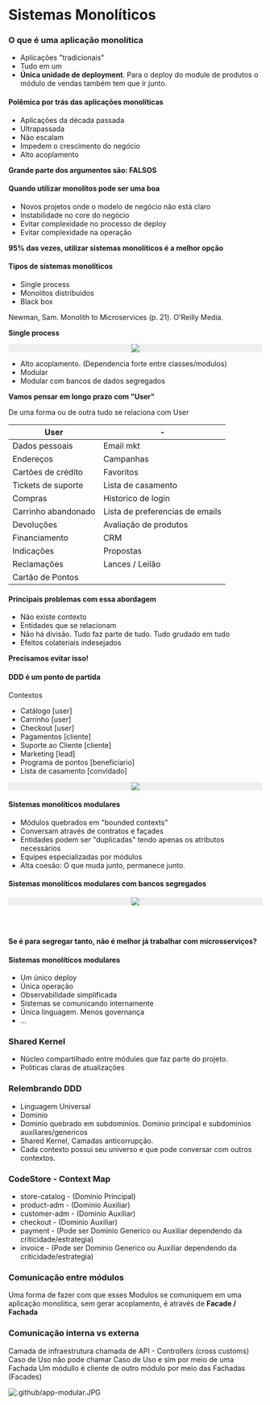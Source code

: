 # Sistemas Monolíticos

### O que é uma aplicação monolítica
- Aplicações "tradicionais"
- Tudo em um
- **Única unidade de deployment**. Para o deploy do module de produtos o módulo de vendas também tem que ir junto.
  
#### Polêmica por trás das aplicações monolíticas
- Aplicações da década passada
- Ultrapassada
- Não escalam
- Impedem o crescimento do negócio
- Alto acoplamento

**Grande parte dos argumentos são: FALSOS**

#### Quando utilizar monolitos pode ser uma boa
- Novos projetos onde o modelo de negócio não está claro
- Instabilidade no core do negócio
- Evitar complexidade no processo de deploy
- Evitar complexidade na operação

**95% das vezes, utilizar sistemas monolíticos é a melhor opção**

#### Tipos de sistemas monolíticos
- Single process
- Monolitos distribuidos
- Black box

Newman, Sam. Monolith to Microservices (p. 21). O'Reilly Media.

**Single process**
<div style="background:#EEE; text-align:center;">
<img src="./.github/single_process.png" style="position:relative;" />
</div>

- Alto acoplamento. (Dependencia forte entre classes/modulos)
- Modular
- Modular com bancos de dados segregados

**Vamos pensar em longo prazo com "User"**

De uma forma ou de outra tudo se relaciona com User

User| - 
---|---
Dados pessoais | Email mkt
Endereços| Campanhas
Cartões de crédito| Favoritos
Tickets de suporte| Lista de casamento
Compras| Historico de login
Carrinho abandonado| Lista de preferencias de emails
Devoluções| Avaliação de produtos
Financiamento| CRM
Indicações| Propostas
Reclamações| Lances / Leilão
Cartão de Pontos |

#### Principais problemas com essa abordagem

- Não existe contexto
- Entidades que se relacionam
- Não há divisão. Tudo faz parte de tudo. Tudo grudado em tudo
- Efeitos colateriais indesejados

**Precisamos evitar isso!**

#### DDD é um ponto de partida

Contextos
- Catálogo [user]
- Carrinho [user]
- Checkout [user]
- Pagamentos [cliente]
- Suporte ao Cliente [cliente]
- Marketing [lead]
- Programa de pontos [beneficiario]
- Lista de casamento [convidado]

<div style="background:#EEE; text-align:center;">
<img src=".github/modules_monolith.png" style="position:relative;" />
</div>

#### Sistemas monolíticos modulares
- Módulos quebrados em "bounded contexts"
- Conversam através de contratos e façades
- Entidades podem ser "duplicadas" tendo apenas os atributos necessários
- Equipes especializadas por módulos
- Alta coesão: O que muda junto, permanece junto.

#### Sistemas monolíticos modulares com bancos segregados

<div style="background:#EEE; text-align:center;">
<img src=".github/modules_monolith_database_segregation.png" style="position:relative;" />
</div>

<br><br>

**Se é para segregar tanto, não é melhor já trabalhar com microsserviços?**

#### Sistemas monolíticos modulares

- Um único deploy
- Única operação
- Observabilidade simplificada
- Sistemas se comunicando internamente
- Única linguagem. Menos governança
- ...

### Shared Kernel

- Núcleo compartilhado entre módules que faz parte do projeto.
- Politicas claras de atualizações

### Relembrando DDD

- Linguagem Universal
- Dominio
- Dominio quebrado em subdominios. Dominio principal e subdominios auxiliares/genericos
- Shared Kernel, Camadas anticorrupção.
- Cada contexto possui seu universo e que pode conversar com outros contextos.

### CodeStore - Context Map

- store-catalog - (Dominio Principal)
- product-adm - (Dominio Auxiliar)
- customer-adm - (Dominio Auxiliar)
- checkout - (Dominio Auxiliar)
- payment - (Pode ser Dominio Generico ou Auxiliar dependendo da criticidade/estrategia)
- invoice - (Pode ser Dominio Generico ou Auxiliar dependendo da criticidade/estrategia)

### Comunicação entre módulos

Uma forma de fazer com que esses Modulos se comuniquem em uma aplicação monolitica, sem gerar acoplamento, é através de **Facade / Fachada**

### Comunicação interna vs externa

Camada de infraestrutura chamada de API - Controllers (cross customs)
Caso de Uso não pode chamar Caso de Uso e sim por meio de uma Fachada
Um módullo é cliente de outro módulo por meio das Fachadas (Facades)

![.github/app-modular.JPG](.github/app-modular.JPG)